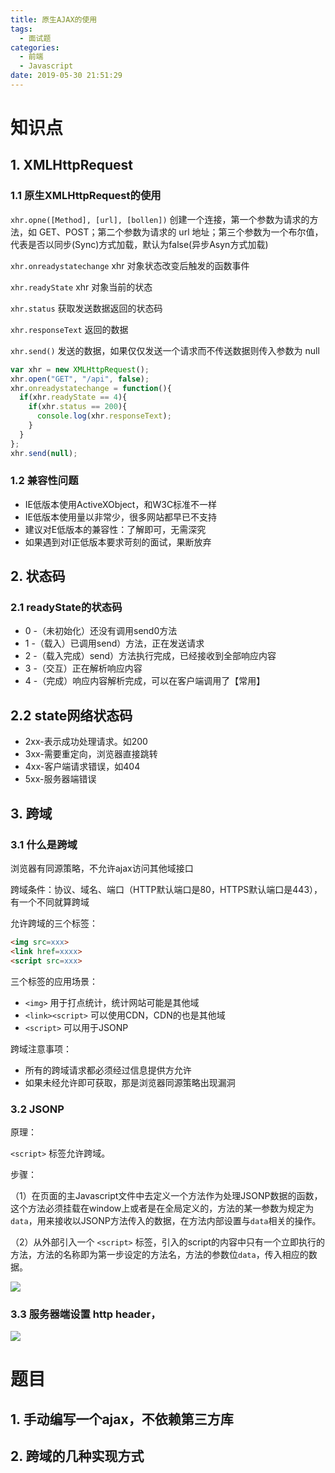 ```yaml
---
title: 原生AJAX的使用
tags:
  - 面试题
categories:
  - 前端
  - Javascript
date: 2019-05-30 21:51:29
---
```

# 知识点

## 1. XMLHttpRequest

### 1.1 原生XMLHttpRequest的使用

`xhr.opne([Method], [url], [bollen])` 创建一个连接，第一个参数为请求的方法，如 GET、POST；第二个参数为请求的 url 地址；第三个参数为一个布尔值，代表是否以同步(Sync)方式加载，默认为false(异步Asyn方式加载)

`xhr.onreadystatechange` xhr 对象状态改变后触发的函数事件

`xhr.readyState` xhr 对象当前的状态

`xhr.status` 获取发送数据返回的状态码

`xhr.responseText` 返回的数据

`xhr.send()` 发送的数据，如果仅仅发送一个请求而不传送数据则传入参数为 null

```javascript
var xhr = new XMLHttpRequest();
xhr.open("GET", "/api", false);
xhr.onreadystatechange = function(){
  if(xhr.readyState == 4){
    if(xhr.status == 200){
      console.log(xhr.responseText);
    }
  }
};
xhr.send(null);
```

### 1.2 兼容性问题

- IE低版本使用ActiveXObject，和W3C标准不一样
- IE低版本使用量以非常少，很多网站都早已不支持
- 建议对E低版本的兼容性：了解即可，无需深究
- 如果遇到对I正低版本要求苛刻的面试，果断放弃

## 2. 状态码

### 2.1 readyState的状态码

- 0 -（未初始化）还没有调用send0方法
- 1 -（载入）已调用send）方法，正在发送请求
- 2 -（载入完成）send）方法执行完成，已经接收到全部响应内容
- 3 -（交互）正在解析响应内容
- 4 -（完成）响应内容解析完成，可以在客户端调用了【常用】

## 2.2 state网络状态码

- 2xx-表示成功处理请求。如200
- 3xx-需要重定向，浏览器直接跳转
- 4xx-客户端请求错误，如404
- 5xx-服务器端错误


## 3. 跨域

### 3.1 什么是跨域

浏览器有同源策略，不允许ajax访问其他域接口

跨域条件：协议、域名、端口（HTTP默认端口是80，HTTPS默认端口是443），有一个不同就算跨域

允许跨域的三个标签：
```html
<img src=xxx>
<link href=xxxx>
<script src=xxx>
```

三个标签的应用场景：
- `<img>` 用于打点统计，统计网站可能是其他域
- `<link><script>` 可以使用CDN，CDN的也是其他域
- `<script>` 可以用于JSONP

跨域注意事项：
- 所有的跨域请求都必须经过信息提供方允许
- 如果未经允许即可获取，那是浏览器同源策略出现漏洞

### 3.2 JSONP

原理：

`<script>` 标签允许跨域。

步骤：

（1）在页面的主Javascript文件中去定义一个方法作为处理JSONP数据的函数，这个方法必须挂载在window上或者是在全局定义的，方法的某一参数为规定为`data`，用来接收以JSONP方法传入的数据，在方法内部设置与`data`相关的操作。

（2）从外部引入一个 `<script>` 标签，引入的script的内容中只有一个立即执行的方法，方法的名称即为第一步设定的方法名，方法的参数位`data`，传入相应的数据。

![](http://markdown.img.esunr.xyz/a71efaafly1g2j93agwwyj20i505zaad.jpg)

### 3.3 服务器端设置 http header，

![](http://markdown.img.esunr.xyz/20190507112512.png)



# 题目

## 1. 手动编写一个ajax，不依赖第三方库
## 2. 跨域的几种实现方式


